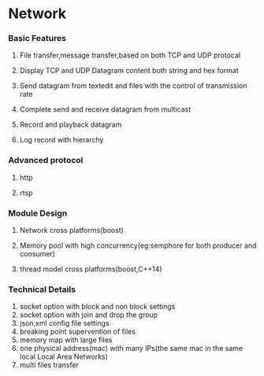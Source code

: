 # Network
### Basic Features

1. File transfer,message transfer,based on both TCP and UDP protocal

2. Display TCP and UDP Datagram content both string and hex format

3. Send datagram from textedit and files with the control of transmission rate

4. Complete send and receive datagram from multicast

5. Record and playback datagram

6. Log record with hierarchy

### Advanced protocol

1. http

2. rtsp

### Module Design

1. Network cross platforms(boost)

2. Memory pool with high concurrency(eg:semphore for both producer and consumer)

3. thread model cross platforms(boost,C++14)

### Technical Details

1. socket option with block and non block settings
2. socket option with join and drop the group
3. json,xml config file settings
4. breaking point supervention of files
5. memory map with large files
6. one physical address(mac) with many IPs(the same mac in the same local Local Area Networks)
7. multi files transfer
